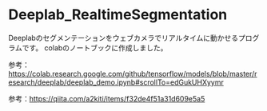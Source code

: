 # Deeplab_RealtimeSegmentation

Deeplabのセグメンテーションをウェブカメラでリアルタイムに動かせるプログラムです。
colabのノートブックに作成しました。

参考：https://colab.research.google.com/github/tensorflow/models/blob/master/research/deeplab/deeplab_demo.ipynb#scrollTo=edGukUHXyymr

参考：https://qiita.com/a2kiti/items/f32de4f51a31d609e5a5
